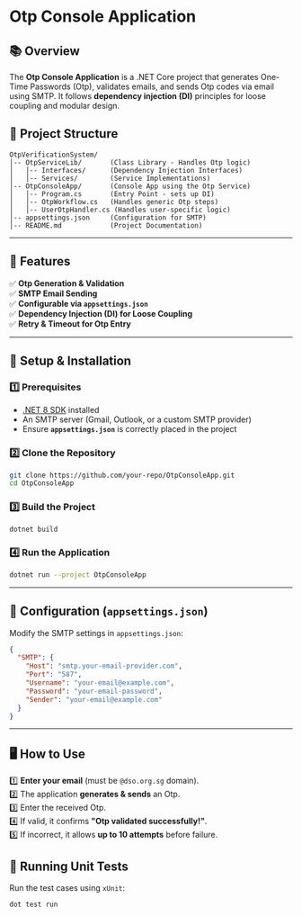 # Otp Console Application

## 📚 Overview
The **Otp Console Application** is a .NET Core project that generates One-Time Passwords (Otp), validates emails, and sends Otp codes via email using SMTP. It follows **dependency injection (DI)** principles for loose coupling and modular design.

## 🏰️ Project Structure
```
OtpVerificationSystem/
│-- OtpServiceLib/       (Class Library - Handles Otp logic)
│   │-- Interfaces/      (Dependency Injection Interfaces)
│   │-- Services/        (Service Implementations)
│-- OtpConsoleApp/       (Console App using the Otp Service)
│   │-- Program.cs       (Entry Point - sets up DI)
│   │-- OtpWorkflow.cs   (Handles generic Otp steps)
│   │-- UserOtpHandler.cs (Handles user-specific logic)
│-- appsettings.json     (Configuration for SMTP)
│-- README.md            (Project Documentation)
```

---

## 📌 Features
✅ **Otp Generation & Validation**  
✅ **SMTP Email Sending**  
✅ **Configurable via `appsettings.json`**  
✅ **Dependency Injection (DI) for Loose Coupling**  
✅ **Retry & Timeout for Otp Entry**  

---

## 🔧 Setup & Installation

### **1️⃣ Prerequisites**
- [.NET 8 SDK](https://dotnet.microsoft.com/en-us/download/dotnet/8.0) installed
- An SMTP server (Gmail, Outlook, or a custom SMTP provider)
- Ensure **`appsettings.json`** is correctly placed in the project

### **2️⃣ Clone the Repository**
```sh
git clone https://github.com/your-repo/OtpConsoleApp.git
cd OtpConsoleApp
```

### **3️⃣ Build the Project**
```sh
dotnet build
```

### **4️⃣ Run the Application**
```sh
dotnet run --project OtpConsoleApp
```

---

## 📁 Configuration (`appsettings.json`)

Modify the SMTP settings in `appsettings.json`:
```json
{
  "SMTP": {
    "Host": "smtp.your-email-provider.com",
    "Port": "587",
    "Username": "your-email@example.com",
    "Password": "your-email-password",
    "Sender": "your-email@example.com"
  }
}
```
---

## 🖥️ How to Use

1️⃣ **Enter your email** (must be `@dso.org.sg` domain).  
2️⃣ The application **generates & sends** an Otp.  
3️⃣ Enter the received Otp.  
4️⃣ If valid, it confirms **"Otp validated successfully!"**.  
5️⃣ If incorrect, it allows **up to 10 attempts** before failure.  



## 🧪 Running Unit Tests
Run the test cases using `xUnit`:
```sh
dot test run
